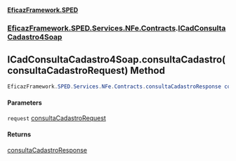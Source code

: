 #### [EficazFramework.SPED](EficazFrameworkSPED.md 'EficazFramework SPED')
### [EficazFramework.SPED.Services.NFe.Contracts](EficazFramework.SPED.Services.NFe.Contracts.md 'EficazFramework.SPED.Services.NFe.Contracts').[ICadConsultaCadastro4Soap](EficazFramework.SPED.Services.NFe.Contracts.md#EficazFramework.SPED.Services.NFe.Contracts.ICadConsultaCadastro4Soap 'EficazFramework.SPED.Services.NFe.Contracts.ICadConsultaCadastro4Soap')

## ICadConsultaCadastro4Soap.consultaCadastro(consultaCadastroRequest) Method

```csharp
EficazFramework.SPED.Services.NFe.Contracts.consultaCadastroResponse consultaCadastro(EficazFramework.SPED.Services.NFe.Contracts.consultaCadastroRequest request);
```
#### Parameters

<a name='EficazFramework.SPED.Services.NFe.Contracts.ICadConsultaCadastro4Soap.consultaCadastro(EficazFramework.SPED.Services.NFe.Contracts.consultaCadastroRequest).request'></a>

`request` [consultaCadastroRequest](EficazFramework.SPED.Services.NFe.Contracts/consultaCadastroRequest.md 'EficazFramework.SPED.Services.NFe.Contracts.consultaCadastroRequest')

#### Returns
[consultaCadastroResponse](EficazFramework.SPED.Services.NFe.Contracts/consultaCadastroResponse.md 'EficazFramework.SPED.Services.NFe.Contracts.consultaCadastroResponse')